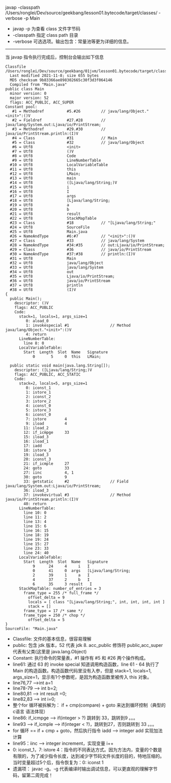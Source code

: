 javap -classpath /Users/ronglei/Dev/source/geekbang/lesson01.bytecode/target/classes/ -verbose -p Main
+ javap -p 为查看 class 文件字节码
+ -classpath 指定 class path 目录
+ -verbose 可选选项。输出包含：常量池等更为详细的信息。
---

当 javap 指令执行完成后，控制台会输出如下信息
```Shell
Classfile /Users/ronglei/Dev/source/geekbang/01jvm/lesson01.bytecode/target/classes/Main.class
  Last modified 2021-11-8; size 655 bytes
  MD5 checksum 9b83366ae898302665c30f3d3f064146
  Compiled from "Main.java"
public class Main
  minor version: 0
  major version: 52
  flags: ACC_PUBLIC, ACC_SUPER
Constant pool:
   #1 = Methodref          #5.#26         // java/lang/Object."<init>":()V
   #2 = Fieldref           #27.#28        // java/lang/System.out:Ljava/io/PrintStream;
   #3 = Methodref          #29.#30        // java/io/PrintStream.println:(I)V
   #4 = Class              #31            // Main
   #5 = Class              #32            // java/lang/Object
   #6 = Utf8               <init>
   #7 = Utf8               ()V
   #8 = Utf8               Code
   #9 = Utf8               LineNumberTable
  #10 = Utf8               LocalVariableTable
  #11 = Utf8               this
  #12 = Utf8               LMain;
  #13 = Utf8               main
  #14 = Utf8               ([Ljava/lang/String;)V
  #15 = Utf8               i
  #16 = Utf8               I
  #17 = Utf8               args
  #18 = Utf8               [Ljava/lang/String;
  #19 = Utf8               a
  #20 = Utf8               b
  #21 = Utf8               result
  #22 = Utf8               StackMapTable
  #23 = Class              #18            // "[Ljava/lang/String;"
  #24 = Utf8               SourceFile
  #25 = Utf8               Main.java
  #26 = NameAndType        #6:#7          // "<init>":()V
  #27 = Class              #33            // java/lang/System
  #28 = NameAndType        #34:#35        // out:Ljava/io/PrintStream;
  #29 = Class              #36            // java/io/PrintStream
  #30 = NameAndType        #37:#38        // println:(I)V
  #31 = Utf8               Main
  #32 = Utf8               java/lang/Object
  #33 = Utf8               java/lang/System
  #34 = Utf8               out
  #35 = Utf8               Ljava/io/PrintStream;
  #36 = Utf8               java/io/PrintStream
  #37 = Utf8               println
  #38 = Utf8               (I)V
{
  public Main();
    descriptor: ()V
    flags: ACC_PUBLIC
    Code:
      stack=1, locals=1, args_size=1
         0: aload_0
         1: invokespecial #1                  // Method java/lang/Object."<init>":()V
         4: return
      LineNumberTable:
        line 8: 0
      LocalVariableTable:
        Start  Length  Slot  Name   Signature
            0       5     0  this   LMain;

  public static void main(java.lang.String[]);
    descriptor: ([Ljava/lang/String;)V
    flags: ACC_PUBLIC, ACC_STATIC
    Code:
      stack=2, locals=5, args_size=1
         0: iconst_1
         1: istore_1
         2: iconst_2
         3: istore_2
         4: iconst_0
         5: istore_3
         6: iconst_0
         7: istore        4
         9: iload         4
        11: iload_2
        12: if_icmpge     33
        15: iload_3
        16: iload_1
        17: iadd
        18: istore_3
        19: iload_3
        20: iconst_3
        21: if_icmple     27
        24: goto          33
        27: iinc          4, 1
        30: goto          9
        33: getstatic     #2                  // Field java/lang/System.out:Ljava/io/PrintStream;
        36: iload_3
        37: invokevirtual #3                  // Method java/io/PrintStream.println:(I)V
        40: return
      LineNumberTable:
        line 10: 0
        line 11: 2
        line 13: 4
        line 15: 6
        line 16: 15
        line 18: 19
        line 19: 24
        line 15: 27
        line 23: 33
        line 24: 40
      LocalVariableTable:
        Start  Length  Slot  Name   Signature
            9      24     4     i   I
            0      41     0  args   [Ljava/lang/String;
            2      39     1     a   I
            4      37     2     b   I
            6      35     3 result   I
      StackMapTable: number_of_entries = 3
        frame_type = 255 /* full_frame */
          offset_delta = 9
          locals = [ class "[Ljava/lang/String;", int, int, int, int ]
          stack = []
        frame_type = 17 /* same */
        frame_type = 250 /* chop */
          offset_delta = 5
}
SourceFile: "Main.java"

```

+ Classfile: 文件的基本信息，很容易理解
+ public: 包含 jdk 版本，52 代表 jdk 8. acc_public 修饰符 public,acc_super 代表有父类(这里是 java.lang.Object)
+ Constant: 执行命令的常量表，#1 操作有 #5 和 #26 两个操作构成。
+ line61: 通过 63 的 invoke special 知道调用构造函数，line 61 - 64 执行了 Main 的构造函数。构造函数代码里没有入参，但是 stack=1, locals=1, args_size=1，显示有1个参数呢，是因为构造函数里被传入 this 对象。
+ line76,77 -->int a=1
+ line78-79 --> int b=2;
+ line80,81 --> int result =0;
+ line82,83 --> int i=0; 
+ 整个for 循环被拆解为： if + cmp(compare) + goto 来达到循环控制（典型的 c语言 语法体现）
+ line86: if_icmpge --> if(integer > ?) 跳转到 33，跳转到9 。。。
+ line93 --> if_icmple --> if(integer < ?)，跳转到27，否则跳转到 33 。。。
+ for 循环 == if + cmp + goto，然后执行指令 iadd --> integer add 实现加法计算
+ line95：iinc --> integer increment，实现变量 i++
+ 0: iconst_1，7: istore        4：指令的不同表达方式。因为方法内，变量的个数是有限的，为了减少指令长度，达到减少字节码文件长度的目的，特地压缩的。当时变量超过5个后，指令恢复为：0: iconst 1
+ 遗漏项： javac -g。-g 代表编译时输出调试信息，可以更直观的理解字节码，留第二周完成！
